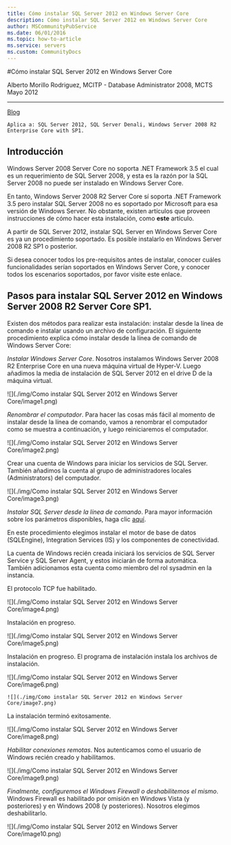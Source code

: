 ```yaml
---
title: Cómo instalar SQL Server 2012 en Windows Server Core
description: Cómo instalar SQL Server 2012 en Windows Server Core
author: MSCommunityPubService
ms.date: 06/01/2016
ms.topic: how-to-article
ms.service: servers
ms.custom: CommunityDocs
---
```








#Cómo instalar SQL Server 2012 en Windows Server Core




  Alberto Morillo Rodriguez, MCITP - Database Administrator 2008, MCTS   Mayo 2012
  ---------------------------------------------------------------------- -----------
  [Blog](http://albertomorillosqlserver.blogspot.com/)

    Aplica a: SQL Server 2012, SQL Server Denali, Windows Server 2008 R2 Enterprise Core with SP1.

Introducción
------------
Windows Server 2008 Server Core no soporta .NET Framework 3.5 el cual es
un requerimiento de SQL Server 2008, y esta es la razón por la SQL
Server 2008 no puede ser instalado en Windows Server Core.



En tanto, Windows Server 2008 R2 Server Core sí soporta .NET Framework
3.5 pero instalar SQL Server 2008 no es soportado por Microsoft para esa
versión de Windows Server. No obstante, existen artículos que proveen
instrucciones de cómo hacer esta instalación, como **este** artículo.



A partir de SQL Server 2012, instalar SQL Server en Windows Server Core
es ya un procedimiento soportado. Es posible instalarlo en Windows
Server 2008 R2 SP1 o posterior.



Si desea conocer todos los pre-requisitos antes de instalar, conocer
cuáles funcionalidades serían soportados en Windows Server Core, y
conocer todos los escenarios soportados, por favor visite este enlace.

Pasos para instalar SQL Server 2012 en Windows Server 2008 R2 Server Core SP1.
-------

Existen dos métodos para realizar esta instalación: instalar desde la
línea de comando e instalar usando un archivo de configuración. El
siguiente procedimiento explica cómo instalar desde la línea de comando
de Windows Server Core:

*Instalar Windows Server Core*. Nosotros instalamos Windows Server 2008
R2 Enterprise Core en una nueva máquina virtual de Hyper-V. Luego
añadimos la media de instalación de SQL Server 2012 en el drive D de la
máquina virtual.

![](./img/Como instalar SQL Server 2012 en Windows Server Core/image1.png)
    

*Renombrar el computador*. Para hacer las cosas más fácil al momento de
instalar desde la línea de comando, vamos a renombrar el computador como
se muestra a continuación, y luego reiniciaremos el computador.

![](./img/Como instalar SQL Server 2012 en Windows Server Core/image2.png)

Crear una cuenta de Windows para iniciar los servicios de SQL Server.
También añadimos la cuenta al grupo de administradores locales
(Administrators) del computador.

![](./img/Como instalar SQL Server 2012 en Windows Server Core/image3.png)

*Instalar SQL Server desde la línea de comando*. Para mayor información
sobre los parámetros disponibles, haga clic
[aquí](http://msdn.microsoft.com/en-us/library/ms144259(v=sql.110).aspx).



En este procedimiento elegimos instalar el motor de base de datos
(SQLEngine), Integration Services (IS) y los componentes de
conectividad.



La cuenta de Windows recién creada iniciará los servicios de SQL Server
Service y SQL Server Agent, y estos iniciarán de forma automática.
También adicionamos esta cuenta como miembro del rol sysadmin en la
instancia.



El protocolo TCP fue habilitado.

![](./img/Como instalar SQL Server 2012 en Windows Server Core/image4.png)

Instalación en progreso.

![](./img/Como instalar SQL Server 2012 en Windows Server Core/image5.png)

Instalación en progreso. El programa de instalación instala los archivos
de instalación.

![](./img/Como instalar SQL Server 2012 en Windows Server Core/image6.png)

    ![](./img/Como instalar SQL Server 2012 en Windows Server Core/image7.png)

La instalación terminó exitosamente.

![](./img/Como instalar SQL Server 2012 en Windows Server Core/image8.png)

*Habilitar conexiones remotas*. Nos autenticamos como el usuario de
Windows recién creado y habilitamos.

![](./img/Como instalar SQL Server 2012 en Windows Server Core/image9.png)

*Finalmente, configuremos el Windows Firewall o deshabilitemos el
mismo*. Windows Firewall es habilitado por omisión en Windows Vista (y
posteriores) y en Windows 2008 (y posteriores). Nosotros elegimos
deshabilitarlo.

![](./img/Como instalar SQL Server 2012 en Windows Server Core/image10.png)




